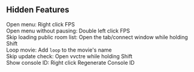 ## Hidden Features

Open menu: Right click FPS  
Open menu without pausing: Double left click FPS  
Skip loading public room list: Open the tab/connect window while holding Shift  
Loop movie: Add `loop` to the movie's name  
Skip update check: Open vvctre while holding Shift  
Show console ID: Right click Regenerate Console ID
